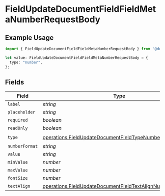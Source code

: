 # FieldUpdateDocumentFieldFieldMetaNumberRequestBody

## Example Usage

```typescript
import { FieldUpdateDocumentFieldFieldMetaNumberRequestBody } from "@documenso/sdk-typescript/models/operations";

let value: FieldUpdateDocumentFieldFieldMetaNumberRequestBody = {
  type: "number",
};
```

## Fields

| Field                                                                                                                                  | Type                                                                                                                                   | Required                                                                                                                               | Description                                                                                                                            |
| -------------------------------------------------------------------------------------------------------------------------------------- | -------------------------------------------------------------------------------------------------------------------------------------- | -------------------------------------------------------------------------------------------------------------------------------------- | -------------------------------------------------------------------------------------------------------------------------------------- |
| `label`                                                                                                                                | *string*                                                                                                                               | :heavy_minus_sign:                                                                                                                     | N/A                                                                                                                                    |
| `placeholder`                                                                                                                          | *string*                                                                                                                               | :heavy_minus_sign:                                                                                                                     | N/A                                                                                                                                    |
| `required`                                                                                                                             | *boolean*                                                                                                                              | :heavy_minus_sign:                                                                                                                     | N/A                                                                                                                                    |
| `readOnly`                                                                                                                             | *boolean*                                                                                                                              | :heavy_minus_sign:                                                                                                                     | N/A                                                                                                                                    |
| `type`                                                                                                                                 | [operations.FieldUpdateDocumentFieldTypeNumberRequestBody2](../../models/operations/fieldupdatedocumentfieldtypenumberrequestbody2.md) | :heavy_check_mark:                                                                                                                     | N/A                                                                                                                                    |
| `numberFormat`                                                                                                                         | *string*                                                                                                                               | :heavy_minus_sign:                                                                                                                     | N/A                                                                                                                                    |
| `value`                                                                                                                                | *string*                                                                                                                               | :heavy_minus_sign:                                                                                                                     | N/A                                                                                                                                    |
| `minValue`                                                                                                                             | *number*                                                                                                                               | :heavy_minus_sign:                                                                                                                     | N/A                                                                                                                                    |
| `maxValue`                                                                                                                             | *number*                                                                                                                               | :heavy_minus_sign:                                                                                                                     | N/A                                                                                                                                    |
| `fontSize`                                                                                                                             | *number*                                                                                                                               | :heavy_minus_sign:                                                                                                                     | N/A                                                                                                                                    |
| `textAlign`                                                                                                                            | [operations.FieldUpdateDocumentFieldTextAlignNumber](../../models/operations/fieldupdatedocumentfieldtextalignnumber.md)               | :heavy_minus_sign:                                                                                                                     | N/A                                                                                                                                    |